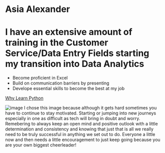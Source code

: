 # **Asia Alexander**

# I have an extensive amount of training in the Customer Service/Data Entry Fields starting my transition into Data Analytics

- Become proficient in Excel
- Build on communication barriers by presenting
- Develope essential skills to become the best at my job

[Why Learn Python](https://techbootcamps.utexas.edu/blog/why-learn-python-get-started-programming/)

![image](https://github.com/asia-alexa/Homework/assets/140040436/7b684ec6-ca34-4670-b69d-81e7c0e035fa)
 I chose this image because although it gets hard sometimes you have to continue to stay motivated. Starting or jumping into new journeys especially in one as difficult as tech will bring 
in doubt and worry. Remebering to always keep an open mind and positive outlook with a little determination and consistency and knowing that just that is all we really need to be truly successful
in anything we set out to do. Everyone a little now and then needs a little encouragement to just keep going because you are your own biggest cheerleader!
